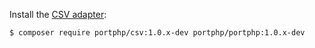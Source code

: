 Install the [CSV adapter](https://github.com/portphp/csv):

```bash
$ composer require portphp/csv:1.0.x-dev portphp/portphp:1.0.x-dev
```
